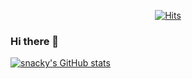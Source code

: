 <div align="center">

[![Hits](https://hits.seeyoufarm.com/api/count/incr/badge.svg?url=https%3A%2F%2Fgithub.com%2Fcliche90&count_bg=%2379C83D&title_bg=%23555555&icon=&icon_color=%23E7E7E7&title=hits&edge_flat=false)](https://hits.seeyoufarm.com)
  
</div>

### Hi there 👋

[![snacky's GitHub stats](https://github-readme-stats.vercel.app/api?username=snacky)](https://github.com/anuraghazra/github-readme-stats)
